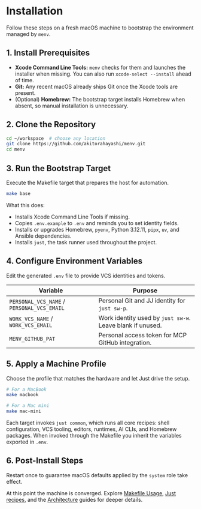 # Installation

Follow these steps on a fresh macOS machine to bootstrap the environment managed by `menv`.

## 1. Install Prerequisites
- **Xcode Command Line Tools:** `menv` checks for them and launches the installer when missing. You can also run `xcode-select --install` ahead of time.
- **Git:** Any recent macOS already ships Git once the Xcode tools are present.
- (Optional) **Homebrew:** The bootstrap target installs Homebrew when absent, so manual installation is unnecessary.

## 2. Clone the Repository
```zsh
cd ~/workspace  # choose any location
git clone https://github.com/akitorahayashi/menv.git
cd menv
```

## 3. Run the Bootstrap Target
Execute the Makefile target that prepares the host for automation.
```zsh
make base
```
What this does:
- Installs Xcode Command Line Tools if missing.
- Copies `.env.example` to `.env` and reminds you to set identity fields.
- Installs or upgrades Homebrew, `pyenv`, Python 3.12.11, `pipx`, `uv`, and Ansible dependencies.
- Installs `just`, the task runner used throughout the project.

## 4. Configure Environment Variables
Edit the generated `.env` file to provide VCS identities and tokens.

| Variable | Purpose |
| --- | --- |
| `PERSONAL_VCS_NAME` / `PERSONAL_VCS_EMAIL` | Personal Git and JJ identity for `just sw-p`. |
| `WORK_VCS_NAME` / `WORK_VCS_EMAIL` | Work identity used by `just sw-w`. Leave blank if unused. |
| `MENV_GITHUB_PAT` | Personal access token for MCP GitHub integration. |

## 5. Apply a Machine Profile
Choose the profile that matches the hardware and let Just drive the setup.

```zsh
# For a MacBook
make macbook

# For a Mac mini
make mac-mini
```
Each target invokes `just common`, which runs all core recipes: shell configuration, VCS tooling, editors, runtimes, AI CLIs, and Homebrew packages. When invoked through the Makefile you inherit the variables exported in `.env`.

## 6. Post-Install Steps

Restart once to guarantee macOS defaults applied by the `system` role take effect.

At this point the machine is converged. Explore [Makefile Usage](./makefile-usage.md), [Just recipes](./justfile-usage.md), and the [Architecture](./architecture.md) guides for deeper details.
